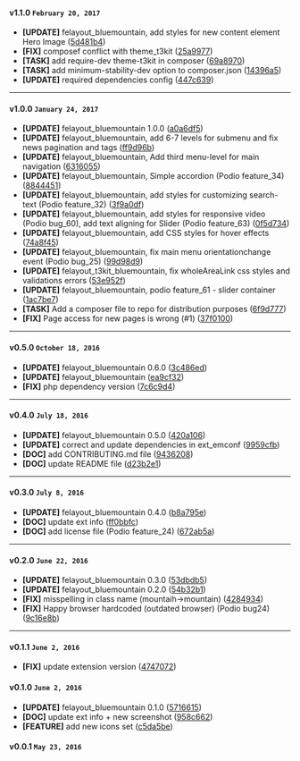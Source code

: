 
#### v1.1.0 `February 20, 2017`
- **[UPDATE]** felayout_bluemountain, add styles for new content element Hero Image ([5d481b4](https://github.com/t3kit/theme_t3kit_bluemountain/commit/5d481b4))
- **[FIX]** composef conflict with theme_t3kit ([25a9977](https://github.com/t3kit/theme_t3kit_bluemountain/commit/25a9977))
- **[TASK]** add require-dev theme-t3kit in composer ([69a8970](https://github.com/t3kit/theme_t3kit_bluemountain/commit/69a8970))
- **[TASK]** add minimum-stability-dev option to composer.json ([14396a5](https://github.com/t3kit/theme_t3kit_bluemountain/commit/14396a5))
- **[UPDATE]** required dependencies config ([447c639](https://github.com/t3kit/theme_t3kit_bluemountain/commit/447c639))

***

#### v1.0.0 `January 24, 2017`
- **[UPDATE]** felayout_bluemountain 1.0.0 ([a0a6df5](https://github.com/t3kit/theme_t3kit_bluemountain/commit/a0a6df5))
- **[UPDATE]** felayout_bluemountain, add 6-7 levels for submenu and fix news pagination and tags ([ff9d96b](https://github.com/t3kit/theme_t3kit_bluemountain/commit/ff9d96b))
- **[UPDATE]** felayout_bluemountain, Add third menu-level for main navigation ([6316055](https://github.com/t3kit/theme_t3kit_bluemountain/commit/6316055))
- **[UPDATE]** felayout_bluemountain, Simple accordion (Podio feature_34) ([8844451](https://github.com/t3kit/theme_t3kit_bluemountain/commit/8844451))
- **[UPDATE]** felayout_bluemountain, add styles for customizing search-text (Podio feature_32) ([3f9a0df](https://github.com/t3kit/theme_t3kit_bluemountain/commit/3f9a0df))
- **[UPDATE]** felayout_bluemountain, add styles for responsive video (Podio bug_60), add text aligning for Slider (Podio feature_63) ([0f5d734](https://github.com/t3kit/theme_t3kit_bluemountain/commit/0f5d734))
- **[UPDATE]** felayout_bluemountain, add CSS styles for hover effects ([74a8f45](https://github.com/t3kit/theme_t3kit_bluemountain/commit/74a8f45))
- **[UPDATE]** felayout_bluemountain, fix main menu orientationchange event (Podio bug_25) ([99d98d9](https://github.com/t3kit/theme_t3kit_bluemountain/commit/99d98d9))
- **[UPDATE]** felayout_t3kit_bluemountain, fix wholeAreaLink css styles and validations errors ([53e952f](https://github.com/t3kit/theme_t3kit_bluemountain/commit/53e952f))
- **[UPDATE]** felayout_bluemountain, podio feature_61 - slider container ([1ac7be7](https://github.com/t3kit/theme_t3kit_bluemountain/commit/1ac7be7))
- **[TASK]** Add a composer file to repo for distribution purposes ([6f9d777](https://github.com/t3kit/theme_t3kit_bluemountain/commit/6f9d777))
- **[FIX]** Page access for new pages is wrong (#1) ([37f0100](https://github.com/t3kit/theme_t3kit_bluemountain/commit/37f0100))

***

#### v0.5.0 `October 18, 2016`
- **[UPDATE]** felayout_bluemountain 0.6.0 ([3c486ed](https://github.com/t3kit/theme_t3kit_bluemountain/commit/3c486ed))
- **[UPDATE]** felayout_bluemountain ([ea9cf32](https://github.com/t3kit/theme_t3kit_bluemountain/commit/ea9cf32))
- **[FIX]** php dependency version ([7c6c9d4](https://github.com/t3kit/theme_t3kit_bluemountain/commit/7c6c9d4))

***

#### v0.4.0 `July 18, 2016`
- **[UPDATE]** felayout_bluemountain 0.5.0 ([420a106](https://github.com/t3kit/theme_t3kit_bluemountain/commit/420a106))
- **[UPDATE]** correct and update dependencies in ext_emconf ([9959cfb](https://github.com/t3kit/theme_t3kit_bluemountain/commit/9959cfb))
- **[DOC]** add CONTRIBUTING.md file ([9436208](https://github.com/t3kit/theme_t3kit_bluemountain/commit/9436208))
- **[DOC]** update README file ([d23b2e1](https://github.com/t3kit/theme_t3kit_bluemountain/commit/d23b2e1))

***

#### v0.3.0 `July 8, 2016`
- **[UPDATE]** felayout_bluemountain 0.4.0 ([b8a795e](https://github.com/t3kit/theme_t3kit_bluemountain/commit/b8a795e))
- **[DOC]** update ext info ([ff0bbfc](https://github.com/t3kit/theme_t3kit_bluemountain/commit/ff0bbfc))
- **[DOC]** add license file (Podio feature_24) ([672ab5a](https://github.com/t3kit/theme_t3kit_bluemountain/commit/672ab5a))

***

#### v0.2.0 `June 22, 2016`
- **[UPDATE]** felayout_bluemountain 0.3.0 ([53dbdb5](https://github.com/t3kit/theme_t3kit_bluemountain/commit/53dbdb5))
- **[UPDATE]** felayout_bluemountain 0.2.0 ([54b32b1](https://github.com/t3kit/theme_t3kit_bluemountain/commit/54b32b1))
- **[FIX]** misspelling in class name (mountaih->mountain) ([4284934](https://github.com/t3kit/theme_t3kit_bluemountain/commit/4284934))
- **[FIX]** Happy browser hardcoded (outdated browser) (Podio bug24) ([9c16e8b](https://github.com/t3kit/theme_t3kit_bluemountain/commit/9c16e8b))

***
#### v0.1.1 `June 2, 2016`
- **[FIX]** update extension version ([4747072](https://github.com/t3kit/theme_t3kit_bluemountain/commit/4747072))

#### v0.1.0 `June 2, 2016`
- **[UPDATE]** felayout_bluemountain 0.1.0 ([5716615](https://github.com/t3kit/theme_t3kit_bluemountain/commit/5716615))
- **[DOC]** update ext info + new screenshot ([958c662](https://github.com/t3kit/theme_t3kit_bluemountain/commit/958c662))
- **[FEATURE]** add new icons set ([c5da5be](https://github.com/t3kit/theme_t3kit_bluemountain/commit/c5da5be))

#### v0.0.1 `May 23, 2016`

